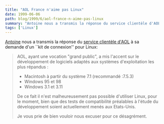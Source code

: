 ```yaml
---
title: "AOL France n'aime pas Linux"
date: 1999-06-06
path: blog/1999/6/aol-france-n-aime-pas-linux
summary: "Antoine nous a transmis la réponse du service clientèle d'AOL à sa demande d'un ``kit de connexion'' pour Linux: AOL, ayant une vocation \"grand public\", a mis l'accent sur le développement de logiciels adaptés aux systèmes d'exploitation les plus répandus : Macintosh à partir du système 7.1 (recommandé :7.5.3) Windows 95 et 98 Windows 3.1 et 3.11 De ce fait il n'est malheureusement pas possible d'utiliser Linux, pour le moment, bien que des tests de compatibilité préalables à l'étude du développement soient actuellement menés aux Etats-Unis."
tags: ['Linux']
---
```


<P><A HREF="mailto:admo@regard.org">Antoine</A> nous a transmis la réponse du
<A HREF="mailto:CourrierSC@aol.com">service clientèle d'AOL</A> à sa
demande d'un ``kit de connexion'' pour Linux:</P>

<BLOCKQUOTE>
<P>AOL, ayant une vocation "grand public", a mis l'accent sur le
développement de logiciels adaptés aux systèmes d'exploitation les plus
répandus :</P>

<UL>

<LI>Macintosh à partir du système 7.1 (recommandé :7.5.3)
<LI>Windows 95 et 98
<LI>Windows 3.1 et 3.11
</UL>

<P>De ce fait il n'est malheureusement pas possible d'utiliser Linux, pour
le moment, bien que des tests de compatibilité préalables à l'étude du
développement soient actuellement menés aux Etats-Unis.</P>

<P>Je vous prie de bien vouloir nous excuser pour ce désagrément.</P>

</BLOCKQUOTE>


